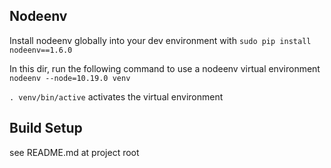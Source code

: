 ## Nodeenv

Install nodeenv globally into your dev environment with `sudo pip install nodeenv==1.6.0`

In this dir, run the following command to use a nodeenv virtual environment
`nodeenv --node=10.19.0 venv`

`. venv/bin/active` activates the virtual environment

## Build Setup

see README.md at project root
